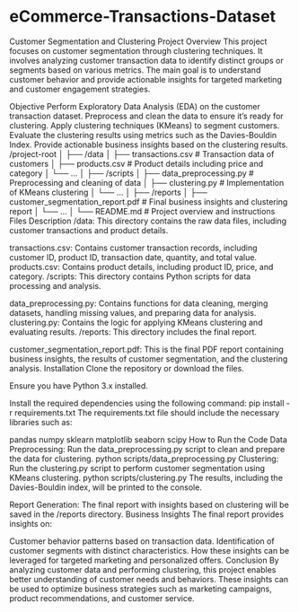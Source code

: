 # eCommerce-Transactions-Dataset
Customer Segmentation and Clustering
Project Overview
This project focuses on customer segmentation through clustering techniques. It involves analyzing customer transaction data to identify distinct groups or segments based on various metrics. The main goal is to understand customer behavior and provide actionable insights for targeted marketing and customer engagement strategies.

Objective
Perform Exploratory Data Analysis (EDA) on the customer transaction dataset.
Preprocess and clean the data to ensure it’s ready for clustering.
Apply clustering techniques (KMeans) to segment customers.
Evaluate the clustering results using metrics such as the Davies-Bouldin Index.
Provide actionable business insights based on the clustering results.
/project-root
│
├── /data
│   ├── transactions.csv        # Transaction data of customers
│   ├── products.csv            # Product details including price and category
│   └── ...
│
├── /scripts
│   ├── data_preprocessing.py   # Preprocessing and cleaning of data
│   ├── clustering.py           # Implementation of KMeans clustering
│   └── ...
│
├── /reports
│   ├── customer_segmentation_report.pdf   # Final business insights and clustering report
│   └── ...
│
└── README.md                  # Project overview and instructions
Files Description
/data: This directory contains the raw data files, including customer transactions and product details.

transactions.csv: Contains customer transaction records, including customer ID, product ID, transaction date, quantity, and total value.
products.csv: Contains product details, including product ID, price, and category.
/scripts: This directory contains Python scripts for data processing and analysis.

data_preprocessing.py: Contains functions for data cleaning, merging datasets, handling missing values, and preparing data for analysis.
clustering.py: Contains the logic for applying KMeans clustering and evaluating results.
/reports: This directory includes the final report.

customer_segmentation_report.pdf: This is the final PDF report containing business insights, the results of customer segmentation, and the clustering analysis.
Installation
Clone the repository or download the files.

Ensure you have Python 3.x installed.

Install the required dependencies using the following command:
pip install -r requirements.txt
The requirements.txt file should include the necessary libraries such as:

pandas
numpy
sklearn
matplotlib
seaborn
scipy
How to Run the Code
Data Preprocessing: Run the data_preprocessing.py script to clean and prepare the data for clustering.
python scripts/data_preprocessing.py
Clustering: Run the clustering.py script to perform customer segmentation using KMeans clustering.
python scripts/clustering.py
The results, including the Davies-Bouldin index, will be printed to the console.

Report Generation: The final report with insights based on clustering will be saved in the /reports directory.
Business Insights
The final report provides insights on:

Customer behavior patterns based on transaction data.
Identification of customer segments with distinct characteristics.
How these insights can be leveraged for targeted marketing and personalized offers.
Conclusion
By analyzing customer data and performing clustering, this project enables better understanding of customer needs and behaviors. These insights can be used to optimize business strategies such as marketing campaigns, product recommendations, and customer service.


